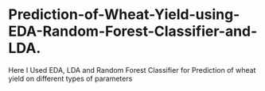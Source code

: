 # Prediction-of-Wheat-Yield-using-EDA-Random-Forest-Classifier-and-LDA.
Here I Used EDA, LDA and Random Forest Classifier for Prediction of wheat yield on different types of parameters
